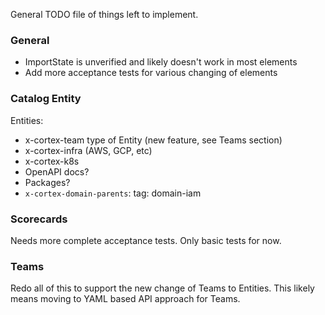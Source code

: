 
General TODO file of things left to implement.

### General

- ImportState is unverified and likely doesn't work in most elements
- Add more acceptance tests for various changing of elements

### Catalog Entity

Entities:
- x-cortex-team type of Entity (new feature, see Teams section) 
- x-cortex-infra (AWS, GCP, etc)
- x-cortex-k8s
- OpenAPI docs?
- Packages?
- `x-cortex-domain-parents`:
    tag: domain-iam

### Scorecards

Needs more complete acceptance tests. Only basic tests for now.

### Teams

Redo all of this to support the new change of Teams to Entities. This likely means moving to YAML based API approach
for Teams.
